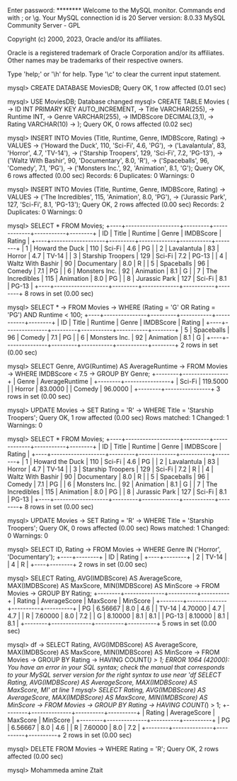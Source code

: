 Enter password: ********
Welcome to the MySQL monitor.  Commands end with ; or \g.
Your MySQL connection id is 20
Server version: 8.0.33 MySQL Community Server - GPL

Copyright (c) 2000, 2023, Oracle and/or its affiliates.

Oracle is a registered trademark of Oracle Corporation and/or its
affiliates. Other names may be trademarks of their respective
owners.

Type 'help;' or '\h' for help. Type '\c' to clear the current input statement.

mysql> CREATE DATABASE MoviesDB;
Query OK, 1 row affected (0.01 sec)

mysql> USE MoviesDB;
Database changed
mysql> CREATE TABLE Movies (
    ->   ID INT PRIMARY KEY AUTO_INCREMENT,
    ->   Title VARCHAR(255),
    ->   Runtime INT,
    ->   Genre VARCHAR(255),
    ->   IMDBScore DECIMAL(3,1),
    ->   Rating VARCHAR(10)
    -> );
Query OK, 0 rows affected (0.02 sec)

mysql> INSERT INTO Movies (Title, Runtime, Genre, IMDBScore, Rating)
    -> VALUES
    ->   ('Howard the Duck', 110, 'Sci-Fi', 4.6, 'PG'),
    ->   ('Lavalantula', 83, 'Horror', 4.7, 'TV-14'),
    ->   ('Starship Troopers', 129, 'Sci-Fi', 7.2, 'PG-13'),
    ->   ('Waltz With Bashir', 90, 'Documentary', 8.0, 'R'),
    ->   ('Spaceballs', 96, 'Comedy', 7.1, 'PG'),
    ->   ('Monsters Inc.', 92, 'Animation', 8.1, 'G');
Query OK, 6 rows affected (0.00 sec)
Records: 6  Duplicates: 0  Warnings: 0

mysql> INSERT INTO Movies (Title, Runtime, Genre, IMDBScore, Rating)
    -> VALUES
    ->   ('The Incredibles', 115, 'Animation', 8.0, 'PG'),
    ->   ('Jurassic Park', 127, 'Sci-Fi', 8.1, 'PG-13');
Query OK, 2 rows affected (0.00 sec)
Records: 2  Duplicates: 0  Warnings: 0

mysql> SELECT * FROM Movies;
+----+-------------------+---------+-------------+-----------+--------+
| ID | Title             | Runtime | Genre       | IMDBScore | Rating |
+----+-------------------+---------+-------------+-----------+--------+
|  1 | Howard the Duck   |     110 | Sci-Fi      |       4.6 | PG     |
|  2 | Lavalantula       |      83 | Horror      |       4.7 | TV-14  |
|  3 | Starship Troopers |     129 | Sci-Fi      |       7.2 | PG-13  |
|  4 | Waltz With Bashir |      90 | Documentary |       8.0 | R      |
|  5 | Spaceballs        |      96 | Comedy      |       7.1 | PG     |
|  6 | Monsters Inc.     |      92 | Animation   |       8.1 | G      |
|  7 | The Incredibles   |     115 | Animation   |       8.0 | PG     |
|  8 | Jurassic Park     |     127 | Sci-Fi      |       8.1 | PG-13  |
+----+-------------------+---------+-------------+-----------+--------+
8 rows in set (0.00 sec)

mysql> SELECT *
    -> FROM Movies
    -> WHERE (Rating = 'G' OR Rating = 'PG') AND Runtime < 100;
+----+---------------+---------+-----------+-----------+--------+
| ID | Title         | Runtime | Genre     | IMDBScore | Rating |
+----+---------------+---------+-----------+-----------+--------+
|  5 | Spaceballs    |      96 | Comedy    |       7.1 | PG     |
|  6 | Monsters Inc. |      92 | Animation |       8.1 | G      |
+----+---------------+---------+-----------+-----------+--------+
2 rows in set (0.00 sec)

mysql> SELECT Genre, AVG(Runtime) AS AverageRuntime
    -> FROM Movies
    -> WHERE IMDBScore < 7.5
    -> GROUP BY Genre;
+--------+----------------+
| Genre  | AverageRuntime |
+--------+----------------+
| Sci-Fi |       119.5000 |
| Horror |        83.0000 |
| Comedy |        96.0000 |
+--------+----------------+
3 rows in set (0.00 sec)

mysql> UPDATE Movies
    -> SET Rating = 'R'
    -> WHERE Title = 'Starship Troopers';
Query OK, 1 row affected (0.00 sec)
Rows matched: 1  Changed: 1  Warnings: 0

mysql>  SELECT * FROM Movies;
+----+-------------------+---------+-------------+-----------+--------+
| ID | Title             | Runtime | Genre       | IMDBScore | Rating |
+----+-------------------+---------+-------------+-----------+--------+
|  1 | Howard the Duck   |     110 | Sci-Fi      |       4.6 | PG     |
|  2 | Lavalantula       |      83 | Horror      |       4.7 | TV-14  |
|  3 | Starship Troopers |     129 | Sci-Fi      |       7.2 | R      |
|  4 | Waltz With Bashir |      90 | Documentary |       8.0 | R      |
|  5 | Spaceballs        |      96 | Comedy      |       7.1 | PG     |
|  6 | Monsters Inc.     |      92 | Animation   |       8.1 | G      |
|  7 | The Incredibles   |     115 | Animation   |       8.0 | PG     |
|  8 | Jurassic Park     |     127 | Sci-Fi      |       8.1 | PG-13  |
+----+-------------------+---------+-------------+-----------+--------+
8 rows in set (0.00 sec)

mysql> UPDATE Movies
    -> SET Rating = 'R'
    -> WHERE Title = 'Starship Troopers';
Query OK, 0 rows affected (0.00 sec)
Rows matched: 1  Changed: 0  Warnings: 0

mysql> SELECT ID, Rating
    -> FROM Movies
    -> WHERE Genre IN ('Horror', 'Documentary');
+----+--------+
| ID | Rating |
+----+--------+
|  2 | TV-14  |
|  4 | R      |
+----+--------+
2 rows in set (0.00 sec)

mysql> SELECT Rating, AVG(IMDBScore) AS AverageScore, MAX(IMDBScore) AS MaxScore, MIN(IMDBScore) AS MinScore
    -> FROM Movies
    -> GROUP BY Rating;
+--------+--------------+----------+----------+
| Rating | AverageScore | MaxScore | MinScore |
+--------+--------------+----------+----------+
| PG     |      6.56667 |      8.0 |      4.6 |
| TV-14  |      4.70000 |      4.7 |      4.7 |
| R      |      7.60000 |      8.0 |      7.2 |
| G      |      8.10000 |      8.1 |      8.1 |
| PG-13  |      8.10000 |      8.1 |      8.1 |
+--------+--------------+----------+----------+
5 rows in set (0.00 sec)

mysql> df
    -> SELECT Rating, AVG(IMDBScore) AS AverageScore, MAX(IMDBScore) AS MaxScore, MIN(IMDBScore) AS MinScore
    -> FROM Movies
    -> GROUP BY Rating
    -> HAVING COUNT(*) > 1;
ERROR 1064 (42000): You have an error in your SQL syntax; check the manual that corresponds to your MySQL server version for the right syntax to use near 'df
SELECT Rating, AVG(IMDBScore) AS AverageScore, MAX(IMDBScore) AS MaxScore, MI' at line 1
mysql> SELECT Rating, AVG(IMDBScore) AS AverageScore, MAX(IMDBScore) AS MaxScore, MIN(IMDBScore) AS MinScore
    -> FROM Movies
    -> GROUP BY Rating
    -> HAVING COUNT(*) > 1;
+--------+--------------+----------+----------+
| Rating | AverageScore | MaxScore | MinScore |
+--------+--------------+----------+----------+
| PG     |      6.56667 |      8.0 |      4.6 |
| R      |      7.60000 |      8.0 |      7.2 |
+--------+--------------+----------+----------+
2 rows in set (0.00 sec)

mysql> DELETE FROM Movies
    -> WHERE Rating = 'R';
Query OK, 2 rows affected (0.00 sec)

mysql> Mohammeda amine Ztait
